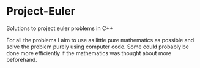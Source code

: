 # Project-Euler
Solutions to project euler problems in C++

For all the problems I aim to use as little pure mathematics as possible and solve the problem purely using computer code. Some could probably be done more efficiently if the mathematics was thought about more beforehand.
